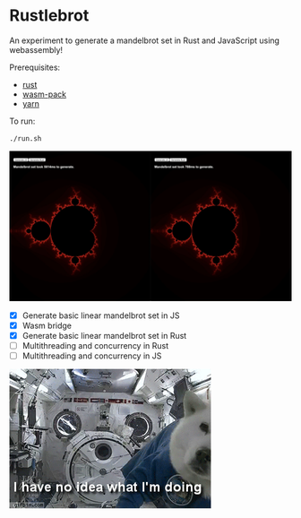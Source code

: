 # Rustlebrot

An experiment to generate a mandelbrot set in Rust and JavaScript using webassembly!

Prerequisites:

- [rust](https://www.rust-lang.org/)
- [wasm-pack](https://github.com/rustwasm/wasm-pack)
- [yarn](https://github.com/yarnpkg/yarn)

To run:

```bash
./run.sh
```

<img src="output.jpeg" />

- [x] Generate basic linear mandelbrot set in JS
- [x] Wasm bridge
- [x] Generate basic linear mandelbrot set in Rust
- [ ] Multithreading and concurrency in Rust
- [ ] Multithreading and concurrency in JS

<img src="dog.gif" />
